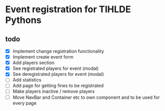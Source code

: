 # Event registration for TIHLDE Pythons

## todo
- [x] Implement change registration functionality
- [x] Implement create event form
- [x] Add players section
- [x] See registrated players for event (modal)
- [x] See deregistrated players for event (modal)
- [ ] Add statistics
- [ ] Add page for getting fines to be registrated
- [ ] Make players inactive / remove players
- [ ] Move NavBar and Container etc to own component and to be used for every page
